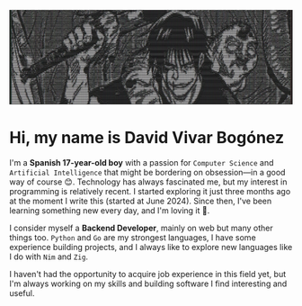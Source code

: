 ![banner](https://github.com/4ster-light/4ster-light/blob/main/banner.jpeg)

# Hi, my name is David Vivar Bogónez

I'm a **Spanish 17-year-old boy** with a passion for `Computer Science` and `Artificial Intelligence` that might be bordering on obsession—in a good way of course 😊.
Technology has always fascinated me, but my interest in programming is relatively recent. I started exploring it just three months ago at the moment I write this (started at June 2024).
Since then, I've been learning something new every day, and I'm loving it 🥰.

I consider myself a **Backend Developer**, mainly on web but many other things too.
`Python` and `Go` are my strongest languages, I have some experience building projects, and I always like to explore new languages like I do with `Nim` and `Zig`.

I haven't had the opportunity to acquire job experience in this field yet, but I'm always working on my skills and building software I find interesting and useful.
